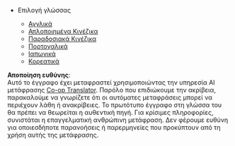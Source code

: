 <!--
CO_OP_TRANSLATOR_METADATA:
{
  "original_hash": "b918f72764505b503a4c2889a438b8d7",
  "translation_date": "2025-05-20T11:21:53+00:00",
  "source_file": "docs/_navbar.md",
  "language_code": "el"
}
-->
* Επιλογή γλώσσας

    * [Αγγλικά](../../../../../../..)
    * [Απλοποιημένα Κινέζικα](../../../../../../../translations/cn)
    * [Παραδοσιακά Κινέζικα](../../../../../../../translations/tw)
    * [Πορτογαλικά](../../../../../../../translations/pt-br)
    * [Ιαπωνικά](../../../../../../../translations/ja-jp)
    * [Κορεατικά](../../../../../../../translations/ko)

**Αποποίηση ευθύνης**:  
Αυτό το έγγραφο έχει μεταφραστεί χρησιμοποιώντας την υπηρεσία AI μετάφρασης [Co-op Translator](https://github.com/Azure/co-op-translator). Παρόλο που επιδιώκουμε την ακρίβεια, παρακαλούμε να γνωρίζετε ότι οι αυτόματες μεταφράσεις μπορεί να περιέχουν λάθη ή ανακρίβειες. Το πρωτότυπο έγγραφο στη γλώσσα του θα πρέπει να θεωρείται η αυθεντική πηγή. Για κρίσιμες πληροφορίες, συνιστάται η επαγγελματική ανθρώπινη μετάφραση. Δεν φέρουμε ευθύνη για οποιεσδήποτε παρανοήσεις ή παρερμηνείες που προκύπτουν από τη χρήση αυτής της μετάφρασης.